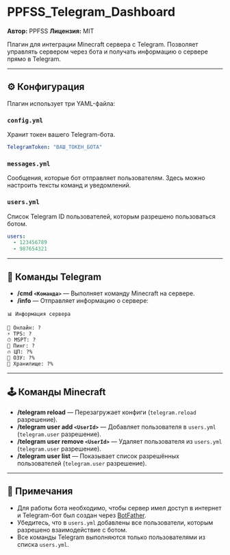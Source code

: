 # PPFSS\_Telegram\_Dashboard

**Автор:** PPFSS
**Лицензия:** MIT

Плагин для интеграции Minecraft сервера с Telegram. Позволяет управлять сервером через бота и получать информацию о сервере прямо в Telegram.

---

## ⚙️ Конфигурация

Плагин использует три YAML-файла:

### `config.yml`

Хранит токен вашего Telegram-бота.

```yaml
TelegramToken: "ВАШ_ТОКЕН_БОТА"
```

### `messages.yml`

Сообщения, которые бот отправляет пользователям. Здесь можно настроить тексты команд и уведомлений.

### `users.yml`

Список Telegram ID пользователей, которым разрешено пользоваться ботом.

```yaml
users:
  - 123456789
  - 987654321
```

---

## 🤖 Команды Telegram

* **/cmd `<Команда>`** — Выполняет команду Minecraft на сервере.
* **/info** — Отправляет информацию о сервере:

```
📊 Информация сервера

👥 Онлайн: ?
⚡ TPS: ?
⏱ MSPT: ?
📡 Пинг: ?
🔥 ЦП: ?%
💾 ОЗУ: ?%
📂 Хранилище: ?%
```

---

## 🕹 Команды Minecraft

* **/telegram reload** — Перезагружает конфиги (`telegram.reload` разрешение).
* **/telegram user add `<UserId>`** — Добавляет пользователя в `users.yml` (`telegram.user` разрешение).
* **/telegram user remove `<UserId>`** — Удаляет пользователя из `users.yml` (`telegram.user` разрешение).
* **/telegram user list** — Показывает список разрешённых пользователей (`telegram.user` разрешение).

---

## 📌 Примечания

* Для работы бота необходимо, чтобы сервер имел доступ в интернет и Telegram-бот был создан через [BotFather](https://t.me/BotFather).
* Убедитесь, что в `users.yml` добавлены все пользователи, которым разрешено взаимодействие с ботом.
* Все команды Telegram выполняются только пользователями из списка `users.yml`.
